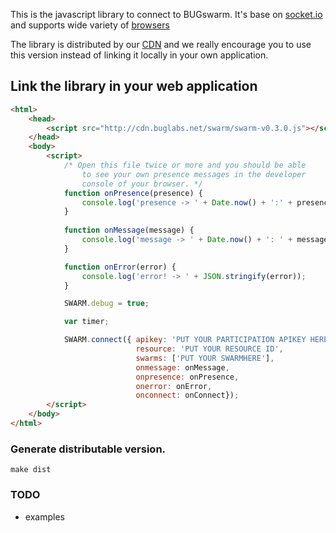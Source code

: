 This is the javascript library to connect to BUGswarm. It's base on [socket.io](http://socket.io) and supports wide
variety of [browsers](http://socket.io/#browser-support)

The library is distributed by our [CDN](http://en.wikipedia.org/wiki/Content_delivery_network) and 
we really encourage you to use this version instead of linking it locally in your own application.

## Link the library in your web application

```html
<html>
    <head>
        <script src="http://cdn.buglabs.net/swarm/swarm-v0.3.0.js"></script>
    </head>
    <body>
        <script>
            /* Open this file twice or more and you should be able 
                to see your own presence messages in the developer 
                console of your browser. */
            function onPresence(presence) {
                console.log('presence -> ' + Date.now() + ':' + presence);
            }
        
            function onMessage(message) {
                console.log('message -> ' + Date.now() + ': ' + message);
            }

            function onError(error) {
                console.log('error! -> ' + JSON.stringify(error));
            }

            SWARM.debug = true;

            var timer;

            SWARM.connect({ apikey: 'PUT YOUR PARTICIPATION APIKEY HERE',
                            resource: 'PUT YOUR RESOURCE ID',
                            swarms: ['PUT YOUR SWARMHERE'],
                            onmessage: onMessage, 
                            onpresence: onPresence, 
                            onerror: onError, 
                            onconnect: onConnect});
        </script>
    </body>
</html>
```

### Generate distributable version.
```shell
make dist
```

### TODO 
- examples


